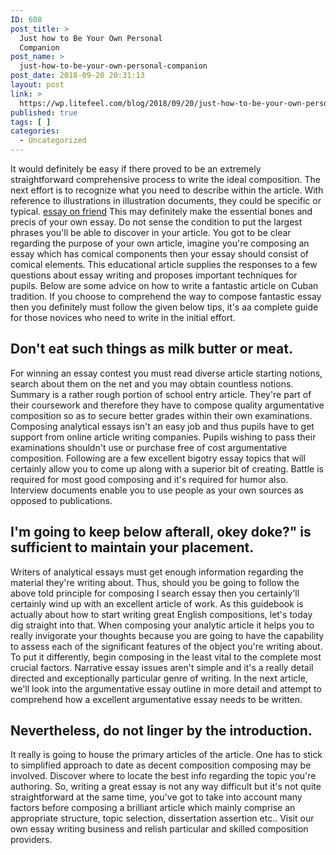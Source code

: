 ```yaml
---
ID: 608
post_title: >
  Just how to Be Your Own Personal
  Companion
post_name: >
  just-how-to-be-your-own-personal-companion
post_date: 2018-09-20 20:31:13
layout: post
link: >
  https://wp.litefeel.com/blog/2018/09/20/just-how-to-be-your-own-personal-companion/
published: true
tags: [ ]
categories:
  - Uncategorized
---
```

<p>It would definitely be easy if there proved to be an extremely straightforward comprehensive process to write the ideal composition. The next effort is to recognize what you need to describe within the article. With reference to illustrations in illustration documents, they could be specific or typical. <a href="https://buyessayfriend.com/">essay on friend</a> This may definitely make the essential bones and precis of your own essay. Do not sense the condition to put the largest phrases you'll be able to discover in your article. You got to be clear regarding the purpose of your own article, imagine you're composing an essay which has comical components then your essay should consist of comical elements. This educational article supplies the responses to a few questions about essay writing and proposes important techniques for pupils. Below are some advice on how to write a fantastic article on Cuban tradition. If you choose to comprehend the way to compose fantastic essay then you definitely must follow the given below tips, it's aa complete guide for those novices who need to write in the initial effort.</p> <h2>Don't eat such things as milk butter or meat.</h2><p>For winning an essay contest you must read diverse article starting notions, search about them on the net and you may obtain countless notions. Summary is a rather rough portion of school entry article. They're part of their coursework and therefore they have to compose quality argumentative composition so as to secure better grades within their own examinations. Composing analytical essays isn't an easy job and thus pupils have to get support from online article writing companies. Pupils wishing to pass their examinations shouldn't use or purchase free of cost argumentative composition. Following are a few excellent bigotry essay topics that will certainly allow you to come up along with a superior bit of creating. Battle is required for most good composing and it's required for humor also. Interview documents enable you to use people as your own sources as opposed to publications.</p> <h2>I'm going to keep below afterall, okey doke?" is sufficient to maintain your placement.</h2><p>Writers of analytical essays must get enough information regarding the material they're writing about. Thus, should you be going to follow the above told principle for composing I search essay then you certainly'll certainly wind up with an excellent article of work. As this guidebook is actually about how to start writing great English compositions, let's today dig straight into that. When composing your analytic article it helps you to really invigorate your thoughts because you are going to have the capability to assess each of the significant features of the object you're writing about. To put it differently, begin composing in the least vital to the complete most crucial factors. Narrative essay issues aren't simple and it's a really detail directed and exceptionally particular genre of writing. In the next article, we'll look into the argumentative essay outline in more detail and attempt to comprehend how a excellent argumentative essay needs to be written.</p> <h2>Nevertheless, do not linger by the introduction.</h2><p>It really is going to house the primary articles of the article. One has to stick to simplified approach to date as decent composition composing may be involved. Discover where to locate the best info regarding the topic you're authoring. So, writing a great essay is not any way difficult but it's not quite straightforward at the same time, you've got to take into account many factors before composing a brilliant article which mainly comprise an appropriate structure, topic selection, dissertation assertion etc.. Visit our own essay writing business and relish particular and skilled composition providers.</p>